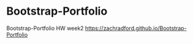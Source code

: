 # Bootstrap-Portfolio

Bootstrap-Portfolio HW
week2
https://zachradford.github.io/Bootstrap-Portfolio